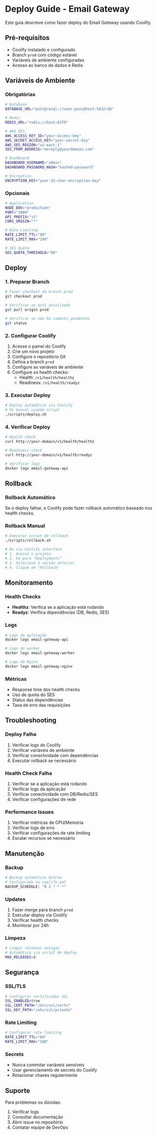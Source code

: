 # Deploy Guide - Email Gateway

Este guia descreve como fazer deploy do Email Gateway usando Coolify.

## Pré-requisitos

- Coolify instalado e configurado
- Branch `prod` com código estável
- Variáveis de ambiente configuradas
- Acesso ao banco de dados e Redis

## Variáveis de Ambiente

### Obrigatórias

```bash
# Database
DATABASE_URL="postgresql://user:pass@host:5432/db"

# Redis
REDIS_URL="redis://host:6379"

# AWS SES
AWS_ACCESS_KEY_ID="your-access-key"
AWS_SECRET_ACCESS_KEY="your-secret-key"
AWS_SES_REGION="us-east-1"
SES_FROM_ADDRESS="noreply@yourdomain.com"

# Dashboard
DASHBOARD_USERNAME="admin"
DASHBOARD_PASSWORD_HASH="hashed-password"

# Encryption
ENCRYPTION_KEY="your-32-char-encryption-key"
```

### Opcionais

```bash
# Application
NODE_ENV="production"
PORT="3000"
API_PREFIX="v1"
CORS_ORIGIN="*"

# Rate Limiting
RATE_LIMIT_TTL="60"
RATE_LIMIT_MAX="100"

# SES Quota
SES_QUOTA_THRESHOLD="80"
```

## Deploy

### 1. Preparar Branch

```bash
# Fazer checkout da branch prod
git checkout prod

# Verificar se está atualizada
git pull origin prod

# Verificar se não há commits pendentes
git status
```

### 2. Configurar Coolify

1. Acesse o painel do Coolify
2. Crie um novo projeto
3. Configure o repositório Git
4. Defina a branch `prod`
5. Configure as variáveis de ambiente
6. Configure os health checks:
   - Health: `/v1/health/healthz`
   - Readiness: `/v1/health/readyz`

### 3. Executar Deploy

```bash
# Deploy automático via Coolify
# Ou manual usando script
./scripts/deploy.sh
```

### 4. Verificar Deploy

```bash
# Health check
curl http://your-domain/v1/health/healthz

# Readiness check
curl http://your-domain/v1/health/readyz

# Verificar logs
docker logs email-gateway-api
```

## Rollback

### Rollback Automático

Se o deploy falhar, o Coolify pode fazer rollback automático baseado nos health checks.

### Rollback Manual

```bash
# Executar script de rollback
./scripts/rollback.sh

# Ou via Coolify interface
# 1. Acesse o projeto
# 2. Vá para "Deployments"
# 3. Selecione a versão anterior
# 4. Clique em "Rollback"
```

## Monitoramento

### Health Checks

- **Healthz**: Verifica se a aplicação está rodando
- **Readyz**: Verifica dependências (DB, Redis, SES)

### Logs

```bash
# Logs da aplicação
docker logs email-gateway-api

# Logs do worker
docker logs email-gateway-worker

# Logs do Nginx
docker logs email-gateway-nginx
```

### Métricas

- Response time dos health checks
- Uso de quota do SES
- Status das dependências
- Taxa de erro das requisições

## Troubleshooting

### Deploy Falha

1. Verificar logs do Coolify
2. Verificar variáveis de ambiente
3. Verificar conectividade com dependências
4. Executar rollback se necessário

### Health Check Falha

1. Verificar se a aplicação está rodando
2. Verificar logs da aplicação
3. Verificar conectividade com DB/Redis/SES
4. Verificar configurações de rede

### Performance Issues

1. Verificar métricas de CPU/Memória
2. Verificar logs de erro
3. Verificar configurações de rate limiting
4. Escalar recursos se necessário

## Manutenção

### Backup

```bash
# Backup automático diário
# Configurado no coolify.yml
BACKUP_SCHEDULE: "0 2 * * *"
```

### Updates

1. Fazer merge para branch `prod`
2. Executar deploy via Coolify
3. Verificar health checks
4. Monitorar por 24h

### Limpeza

```bash
# Limpar releases antigas
# Automático via script de deploy
MAX_RELEASES=3
```

## Segurança

### SSL/TLS

```bash
# Configurar certificados SSL
SSL_ENABLED=true
SSL_CERT_PATH="/etc/ssl/certs"
SSL_KEY_PATH="/etc/ssl/private"
```

### Rate Limiting

```bash
# Configurar rate limiting
RATE_LIMIT_TTL="60"
RATE_LIMIT_MAX="100"
```

### Secrets

- Nunca commitar variáveis sensíveis
- Usar gerenciamento de secrets do Coolify
- Rotacionar chaves regularmente

## Suporte

Para problemas ou dúvidas:

1. Verificar logs
2. Consultar documentação
3. Abrir issue no repositório
4. Contatar equipe de DevOps
